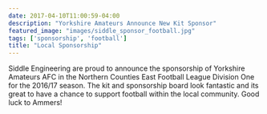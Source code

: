 ```yaml
---
date: 2017-04-10T11:00:59-04:00
description: "Yorkshire Amateurs Announce New Kit Sponsor"
featured_image: "images/siddle_sponsor_football.jpg"
tags: ['sponsorship', 'football']
title: "Local Sponsorship"
---
```


Siddle Engineering are proud to announce the sponsorship of Yorkshire Amateurs AFC in the Northern Counties East Football League Division One for the 2016/17 season. The kit and sponsorship board look fantastic and its great to have a chance to support football within the local community. Good luck to Ammers!
